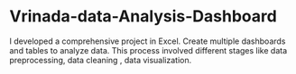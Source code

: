 # Vrinada-data-Analysis-Dashboard
I developed a comprehensive project in Excel. Create multiple dashboards and tables to analyze data. This process involved different stages like data preprocessing, data cleaning , data visualization.
